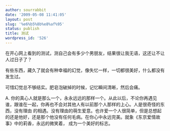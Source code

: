 ```yaml
---
author: sourrabbit
date: '2009-05-08 11:41:05'
layout: post
slug: '%e6%b5%8b%e8%af%95'
status: publish
title: 测试
wordpress_id: '526'
---
```


在开心网上看到的测试，测自己会有多少个男朋友，结果很让我无语，这还让不让人过日子了？

有些东西，藏久了就会有种幸福的幻觉，像失忆一样，一切都很美好，什么都没有发生过。

可惜幻觉总不够结实。肥皂泡破掉的时候，记忆瞬间清晰，然后会痛。

A. 你的真心人就是那么一个，永永远远的那样一个。从此以后，不论你再遇见谁，跟谁在一起，你再也不会对其他人有以前那个人那样的上心。人是很奇怪的东西，没有理由
的相遇。没有理由的萌生爱意。也许爱一个人很简单，但是总想起的还是他好，还是那个他没有任何毛病。在你心中永远完美。就象《东京爱情故事》中的莉香，永远的微笑着，
成为一个美好的标志。

